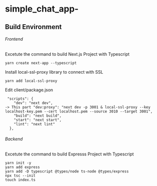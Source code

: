 # simple_chat_app-

## Build Environment

###### Frontend

Excetute the command to build Next.js Project with Typescript

```
yarn create next-app --typescript
```

Install local-ssl-proxy library to connect with SSL

```
yarn add local-ssl-proxy
```

Edit client/package.json

```
 "scripts": {
    "dev": "next dev",
-> This part "dev:proxy": "next dev -p 3001 & local-ssl-proxy --key localhost-key.pem --cert localhost.pem --source 3010 --target 3001",
    "build": "next build",
    "start": "next start",
    "lint": "next lint"
  },
```

###### Backend

Excetute the command to build Expresss Project with Typescript

```
yarn init -y
yarn add express
yarn add -D typescript @types/node ts-node @types/express
npx tsc --init
touch index.ts
```
